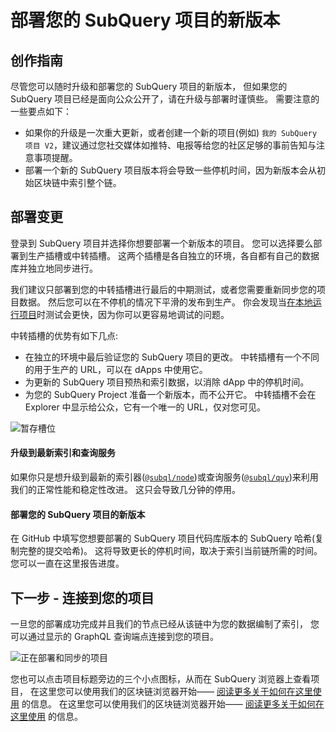 # 部署您的 SubQuery 项目的新版本

## 创作指南

尽管您可以随时升级和部署您的 SubQuery 项目的新版本， 但如果您的 SubQuery 项目已经是面向公众公开了，请在升级与部署时谨慎些。 需要注意的一些要点如下：

- 如果你的升级是一次重大更新，或者创建一个新的项目(例如) `我的 SubQuery 项目 V2`，建议通过您社交媒体如推特、电报等给您的社区足够的事前告知与注意事项提醒。
- 部署一个新的 SubQuery 项目版本将会导致一些停机时间，因为新版本会从初始区块链中索引整个链。

## 部署变更

登录到 SubQuery 项目并选择你想要部署一个新版本的项目。 您可以选择要么部署到生产插槽或中转插槽。 这两个插槽是各自独立的环境，各自都有自己的数据库并独立地同步进行。

我们建议只部署到您的中转插槽进行最后的中期测试，或者您需要重新同步您的项目数据。 然后您可以在不停机的情况下平滑的发布到生产。 你会发现当[在本地运行项目](../run_publish/run.md)时测试会更快，因为你可以更容易地调试</a>的问题。

中转插槽的优势有如下几点:

- 在独立的环境中最后验证您的 SubQuery 项目的更改。 中转插槽有一个不同的用于生产的 URL，可以在 dApps 中使用它。
- 为更新的 SubQuery 项目预热和索引数据，以消除 dApp 中的停机时间。
- 为您的 SubQuery Project 准备一个新版本，而不公开它。 中转插槽不会在 Explorer 中显示给公众，它有一个唯一的 URL，仅对您可见。

![暂存槽位](/assets/img/staging_slot.png)

#### 升级到最新索引和查询服务

如果你只是想升级到最新的索引器([`@subql/node`](https://www.npmjs.com/package/@subql/node))或查询服务([`@subql/quy`](https://www.npmjs.com/package/@subql/query))来利用我们的正常性能和稳定性改进。 这只会导致几分钟的停用。

#### 部署您的 SubQuery 项目的新版本

在 GitHub 中填写您想要部署的 SubQuery 项目代码库版本的 SubQuery 哈希(复制完整的提交哈希)。 这将导致更长的停机时间，取决于索引当前链所需的时间。 您可以一直在这里报告进度。

## 下一步 - 连接到您的项目

一旦您的部署成功完成并且我们的节点已经从该链中为您的数据编制了索引， 您可以通过显示的 GraphQL 查询端点连接到您的项目。

![正在部署和同步的项目](/assets/img/projects-deploy-sync.png)

您也可以点击项目标题旁边的三个小点图标，从而在 SubQuery 浏览器上查看项目， 在这里您可以使用我们的区块链浏览器开始—— [阅读更多关于如何在这里使用](../run_publish/query.md) 的信息。 在这里您可以使用我们的区块链浏览器开始—— [阅读更多关于如何在这里使用](../run_publish/query.md) 的信息。

